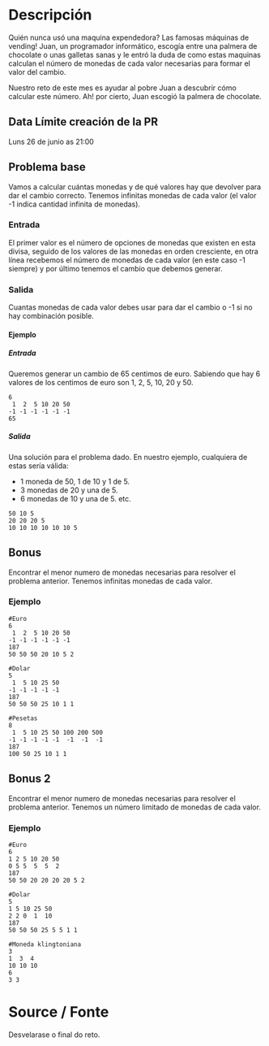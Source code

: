 # Descripción

Quién nunca usó una maquina expendedora? Las famosas máquinas de vending! Juan, un programador informático, escogía entre una palmera de chocolate o unas galletas sanas y le entró la duda de como estas maquinas calculan el número de monedas de cada valor necesarias para formar el valor del cambio.

Nuestro reto de este mes es ayudar al pobre Juan a descubrir cómo calcular este número. Ah! por cierto, Juan escogió la palmera de chocolate.

## Data Límite creación de la PR

Luns 26 de junio as 21:00

## Problema base
Vamos a calcular cuántas monedas y de qué valores hay que devolver para dar el cambio correcto. Tenemos infinitas monedas de cada valor (el valor -1 indica cantidad infinita de monedas).

### Entrada
El primer valor es el número de opciones de monedas que existen en esta divisa, seguido de los valores de las monedas en orden cresciente, en otra línea recebemos el número de monedas de cada valor (en este caso -1 siempre) y por último tenemos el cambio que debemos generar.

### Salida
Cuantas monedas de cada valor debes usar para dar el cambio o -1 si no hay combinación posible.

#### Ejemplo
##### Entrada
Queremos generar un cambio de 65 centimos de euro. Sabiendo que hay 6 valores de los centimos de euro son 1, 2, 5, 10, 20 y 50.
```
6
 1  2  5 10 20 50
-1 -1 -1 -1 -1 -1
65
```

##### Salida
Una solución para el problema dado. En nuestro ejemplo, cualquiera de estas sería válida:
* 1 moneda de 50, 1 de 10 y 1 de 5.
* 3 monedas de 20 y una de 5.
* 6 monedas de 10 y una de 5.
etc.


```
50 10 5
20 20 20 5
10 10 10 10 10 10 5
```

## Bonus
Encontrar el menor numero de monedas necesarias para resolver el problema anterior. Tenemos infinitas monedas de cada valor.

### Ejemplo
```
#Euro
6
 1  2  5 10 20 50
-1 -1 -1 -1 -1 -1
187
50 50 50 20 10 5 2
```

```
#Dolar
5
 1  5 10 25 50
-1 -1 -1 -1 -1
187
50 50 50 25 10 1 1
```

```
#Pesetas
8
 1  5 10 25 50 100 200 500
-1 -1 -1 -1 -1  -1  -1  -1
187
100 50 25 10 1 1
```

## Bonus 2
Encontrar el menor numero de monedas necesarias para resolver el problema anterior. Tenemos un número limitado de monedas de cada valor.

### Ejemplo
```
#Euro
6
1 2 5 10 20 50
0 5 5  5  5  2
187
50 50 20 20 20 20 5 2
```

```
#Dolar
5
1 5 10 25 50
2 2 0  1  10
187
50 50 50 25 5 5 1 1
```

```
#Moneda klingtoniana
3
1  3  4
10 10 10
6
3 3
```

# Source / Fonte

Desvelarase o final do reto.
